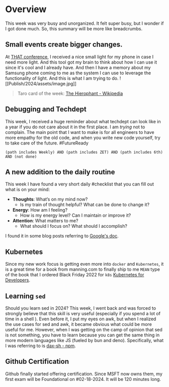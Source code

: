 # Overview
This week was very busy and unorganized. It felt super busy, but I wonder if I got done much. So, this summary will be more like breadcrumbs.

## Small events create bigger changes.
At [THAT conference]([[ZET/Sumaries/W5-2024#THAT|W5-2024]]), I received a nice small light for my phone in case I need more light. And this tool got my brain to think about how I can use it since it's cool and I already have. And then I have a memory about my Samsung phone coming to me as the system I can use to leverage the functionality of light. And this is what I am trying to do.
![[Publish/2024/assets/image.jpg]]

> Taro card of the week: [The Hierophant - Wikipedia](https://en.wikipedia.org/wiki/The_Hierophant)

## Debugging and Techdept
This week, I received a huge reminder about what techdept can look like in a year if you do not care about it in the first place. I am *trying* not to complain. The main point that I want to make is for all engineers to have more empathy for the old code, and when you write new code yourself, try to take care of the future. #FutureReady 

```tasks
(path includes Weekly) AND (path includes ZET) AND (path includes 6th) AND (not done)
```

## A new addition to the daily routine
This week I have found a very short daily #checklist that you can fill out what is on your mind:
- **Thoughts**: What’s on my mind now?
    - Is my train of thought helpful? What can be done to change it?
- **Energy**: How am I feeling?
    - How is my energy level? Can I maintain or improve it?
- **Attention**: What matters to me?
    - What should I focus on? What should I accomplish?
	
I found it in some blog posts referring to [Google's doc](https://blog.google/documents/103/T.E.A_Check-in_Guide_-_External_.pdf/).

## Kubernetes
Since my new work focus is getting even more into `docker` and `Kubernetes`, it is a great time for a book from manning.com to finally ship to me `MEAN` type of the book that I ordered Black Friday 2022 for `k8s` [Kubernetes for Developers](https://www.manning.com/books/kubernetes-for-developers). 

## Learning `sed` 
Should you learn sed in 2024? This week, I went back and was forced to strongly believe that this skill is very useful (especially if you spend a lot of time in a shell ).  Even before it, I put my eyes on awk, but when I realized the use cases for sed and awk, it became obvious what could be more useful for me. However, when I was getting on the camp of opinion that sed is not something, you have to learn because you can get the same thing in more modern languages like JS (fueled by bun and deno). Specifically, what I was referring to is [dax-sh - npm](https://www.npmjs.com/package/dax-sh).

## Github Certification
Github finally started offering certification. Since MSFT now owns them, my first exam will be Foundational on #02-18-2024. It will be 120 minutes long. 
